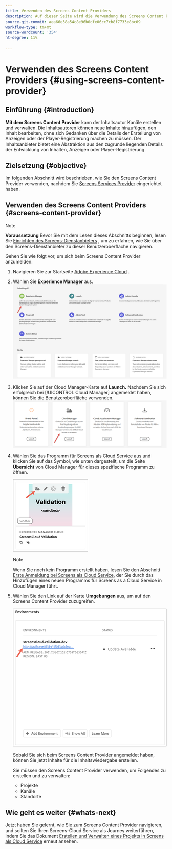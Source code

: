 ```yaml
---
title: Verwenden des Screens Content Providers
description: Auf dieser Seite wird die Verwendung des Screens Content Providers zum Erstellen von Inhalten beschrieben.
source-git-commit: aea66e38a54c8e96b0dfe06cc7cb8f7733e8bc09
workflow-type: tm+mt
source-wordcount: '354'
ht-degree: 11%

---
```



# Verwenden des Screens Content Providers {#using-screens-content-provider}

## Einführung {#introduction}

**Mit dem Screens Content Provider** kann der Inhaltsautor Kanäle erstellen und verwalten. Die Inhaltsautoren können neue Inhalte hinzufügen, den Inhalt bearbeiten, ohne sich Gedanken über die Details der Erstellung von Anzeigen oder der Player-Registrierung machen zu müssen. Der Inhaltsanbieter bietet eine Abstraktion aus den zugrunde liegenden Details der Entwicklung von Inhalten, Anzeigen oder Player-Registrierung.

## Zielsetzung {#objective}

Im folgenden Abschnitt wird beschrieben, wie Sie den Screens Content Provider verwenden, nachdem Sie [Screens Services Provider](https://experienceleague.adobe.com/docs/experience-manager-cloud-service/screens-as-cloud-service/configure-screens-cloud/navigating-to-screens-services-provider.html?lang=en) eingerichtet haben.

## Verwenden des Screens Content Providers {#screens-content-provider}

>[!NOTE]
>**Voraussetzung**
>Bevor Sie mit dem Lesen dieses Abschnitts beginnen, lesen Sie [Einrichten des Screens-Dienstanbieters](https://experienceleague.adobe.com/docs/experience-manager-cloud-service/screens-as-cloud-service/configure-screens-cloud/navigating-to-screens-services-provider.html?lang=en) , um zu erfahren, wie Sie über den Screens-Dienstanbieter zu dieser Benutzeroberfläche navigieren.

Gehen Sie wie folgt vor, um sich beim Screens Content Provider anzumelden:

1. Navigieren Sie zur Startseite [Adobe Experience Cloud](https://experience.adobe.com) .

1. Wählen Sie **Experience Manager** aus.
   ![](/help/onboarding/getting-access-to-aem-in-cloud/assets/landing-page1.png)

1. Klicken Sie auf der Cloud Manager-Karte auf **Launch.** Nachdem Sie sich erfolgreich bei [!UICONTROL Cloud Manager] angemeldet haben, können Sie die Benutzeroberfläche verwenden.
   ![](/help/onboarding/getting-access-to-aem-in-cloud/assets/landing-page2.png)

1. Wählen Sie das Programm für Screens als Cloud Service aus und klicken Sie auf das Symbol, wie unten dargestellt, um die Seite **Übersicht** von Cloud Manager für dieses spezifische Programm zu öffnen.

   ![](/help/screens-cloud/assets/configure/screens-cp-1.png)

   >[!NOTE]
   >Wenn Sie noch kein Programm erstellt haben, lesen Sie den Abschnitt [Erste Anmeldung bei Screens als Cloud Service](https://experienceleague.adobe.com/docs/experience-manager-cloud-service/screens-as-cloud-service/onboarding-screens-cloud/first-time-login-screens-cloud.html?lang=en), der Sie durch das Hinzufügen eines neuen Programms für Screens as a Cloud Service in Cloud Manager führt.


1. Wählen Sie den Link auf der Karte **Umgebungen** aus, um auf den Screens Content Provider zuzugreifen.

   ![](/help/screens-cloud/assets/configure/screens-cp-2.png)

   Sobald Sie sich beim Screens Content Provider angemeldet haben, können Sie jetzt Inhalte für die Inhaltswiedergabe erstellen.

   Sie müssen den Screens Content Provider verwenden, um Folgendes zu erstellen und zu verwalten:

   * Projekte
   * Kanäle
   * Standorte

## Wie geht es weiter {#whats-next}

Jetzt haben Sie gelernt, wie Sie zum Screens Content Provider navigieren, und sollten Sie Ihren Screens-Cloud Service als Journey weiterführen, indem Sie das Dokument [Erstellen und Verwalten eines Projekts in Screens als Cloud Service](https://experienceleague.adobe.com/docs/experience-manager-cloud-service/screens-as-cloud-service/create-content/creating-projects-screens-cloud.html?lang=en) erneut ansehen.


